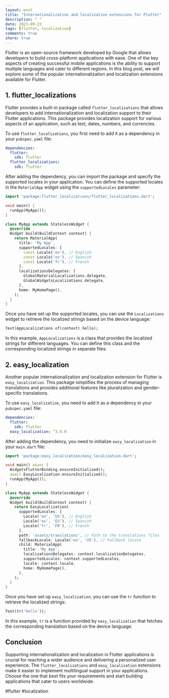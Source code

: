 ```yaml
---
layout: post
title: "Internationalization and localization extensions for Flutter"
description: " "
date: 2023-09-23
tags: [flutter, localization]
comments: true
share: true
---
```


Flutter is an open-source framework developed by Google that allows developers to build cross-platform applications with ease. One of the key aspects of creating successful mobile applications is the ability to support multiple languages and cater to different regions. In this blog post, we will explore some of the popular internationalization and localization extensions available for Flutter.

## 1. flutter_localizations

Flutter provides a built-in package called `flutter_localizations` that allows developers to add internationalization and localization support to their Flutter applications. This package provides localization support for various aspects of an application, such as text, dates, numbers, and currencies.

To use `flutter_localizations`, you first need to add it as a dependency in your `pubspec.yaml` file:

```yaml
dependencies:
  flutter:
    sdk: flutter
  flutter_localizations:
    sdk: flutter
```

After adding the dependency, you can import the package and specify the supported locales in your application. You can define the supported locales in the `MaterialApp` widget using the `supportedLocales` parameter:

```dart
import 'package:flutter_localizations/flutter_localizations.dart';

void main() {
  runApp(MyApp());
}

class MyApp extends StatelessWidget {
  @override
  Widget build(BuildContext context) {
    return MaterialApp(
      title: 'My App',
      supportedLocales: [
        const Locale('en'), // English
        const Locale('es'), // Spanish
        const Locale('fr'), // French
      ],
      localizationsDelegates: [
        GlobalMaterialLocalizations.delegate,
        GlobalWidgetsLocalizations.delegate,
      ],
      home: MyHomePage(),
    );
  }
}
```

Once you have set up the supported locales, you can use the `Localizations` widget to retrieve the localized strings based on the device language:

```dart
Text(AppLocalizations.of(context).hello);
```

In this example, `AppLocalizations` is a class that provides the localized strings for different languages. You can define this class and the corresponding localized strings in separate files.

## 2. easy_localization

Another popular internationalization and localization extension for Flutter is `easy_localization`. This package simplifies the process of managing translations and provides additional features like pluralization and gender-specific translations.

To use `easy_localization`, you need to add it as a dependency in your `pubspec.yaml` file:

```yaml
dependencies:
  flutter:
    sdk: flutter
  easy_localization: ^3.0.0
```

After adding the dependency, you need to initialize `easy_localization` in your `main.dart` file:

```dart
import 'package:easy_localization/easy_localization.dart';

void main() async {
  WidgetsFlutterBinding.ensureInitialized();
  await EasyLocalization.ensureInitialized();
  runApp(MyApp());
}

class MyApp extends StatelessWidget {
  @override
  Widget build(BuildContext context) {
    return EasyLocalization(
      supportedLocales: [
        Locale('en', 'US'), // English
        Locale('es', 'ES'), // Spanish
        Locale('fr', 'FR'), // French
      ],
      path: 'assets/translations', // Path to the translations files
      fallbackLocale: Locale('en', 'US'), // Fallback locale
      child: MaterialApp(
        title: 'My App',
        localizationsDelegates: context.localizationDelegates,
        supportedLocales: context.supportedLocales,
        locale: context.locale,
        home: MyHomePage(),
      ),
    );
  }
}
```

Once you have set up `easy_localization`, you can use the `tr` function to retrieve the localized strings:

```dart
Text(tr('hello'));
```

In this example, `tr` is a function provided by `easy_localization` that fetches the corresponding translation based on the device language.

## Conclusion

Supporting internationalization and localization in Flutter applications is crucial for reaching a wider audience and delivering a personalized user experience. The `flutter_localizations` and `easy_localization` extensions make it easier to implement multilingual support in your applications. Choose the one that best fits your requirements and start building applications that cater to users worldwide.

#flutter #localization